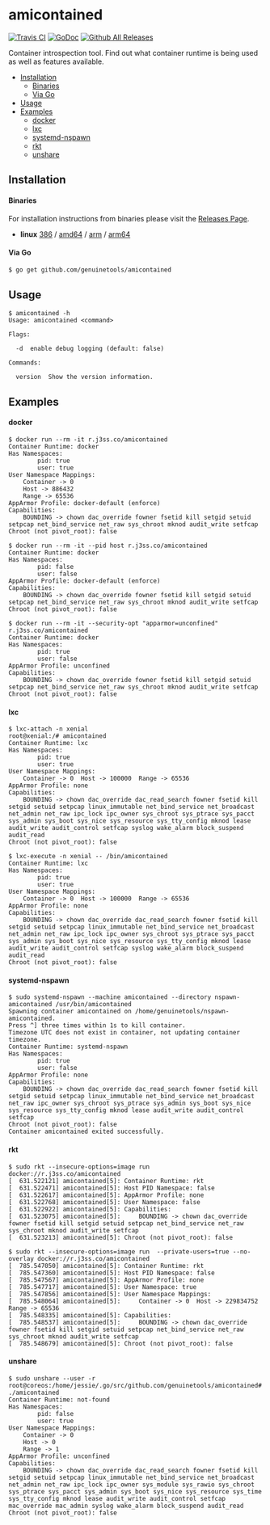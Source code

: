 # amicontained

[![Travis CI](https://img.shields.io/travis/genuinetools/amicontained.svg?style=for-the-badge)](https://travis-ci.org/genuinetools/amicontained)
[![GoDoc](https://img.shields.io/badge/godoc-reference-5272B4.svg?style=for-the-badge)](https://godoc.org/github.com/genuinetools/amicontained)
[![Github All Releases](https://img.shields.io/github/downloads/genuinetools/amicontained/total.svg?style=for-the-badge)](https://github.com/genuinetools/amicontained/releases)

Container introspection tool. Find out what container runtime is being used as
well as features available.

- [Installation](#installation)
    + [Binaries](#binaries)
    + [Via Go](#via-go)
- [Usage](#usage)
- [Examples](#examples)
    + [docker](#docker)
    + [lxc](#lxc)
    + [systemd-nspawn](#systemd-nspawn)
    + [rkt](#rkt)
    + [unshare](#unshare)

## Installation

#### Binaries

For installation instructions from binaries please visit the [Releases Page](https://github.com/genuinetools/amicontained/releases).

- **linux** [386](https://github.com/genuinetools/amicontained/releases/download/v0.4.1/amicontained-linux-386) / [amd64](https://github.com/genuinetools/amicontained/releases/download/v0.4.1/amicontained-linux-amd64) / [arm](https://github.com/genuinetools/amicontained/releases/download/v0.4.1/amicontained-linux-arm) / [arm64](https://github.com/genuinetools/amicontained/releases/download/v0.4.1/amicontained-linux-arm64)

#### Via Go

```bash
$ go get github.com/genuinetools/amicontained
```

## Usage

```console
$ amicontained -h
Usage: amicontained <command>

Flags:

  -d  enable debug logging (default: false)

Commands:

  version  Show the version information.
```

## Examples

#### docker

```console
$ docker run --rm -it r.j3ss.co/amicontained
Container Runtime: docker
Has Namespaces:
        pid: true
        user: true
User Namespace Mappings:
	Container -> 0
	Host -> 886432
	Range -> 65536
AppArmor Profile: docker-default (enforce)
Capabilities:
	BOUNDING -> chown dac_override fowner fsetid kill setgid setuid setpcap net_bind_service net_raw sys_chroot mknod audit_write setfcap
Chroot (not pivot_root): false

$ docker run --rm -it --pid host r.j3ss.co/amicontained
Container Runtime: docker
Has Namespaces:
        pid: false
        user: false
AppArmor Profile: docker-default (enforce)
Capabilities:
	BOUNDING -> chown dac_override fowner fsetid kill setgid setuid setpcap net_bind_service net_raw sys_chroot mknod audit_write setfcap
Chroot (not pivot_root): false

$ docker run --rm -it --security-opt "apparmor=unconfined" r.j3ss.co/amicontained
Container Runtime: docker
Has Namespaces:
        pid: true
        user: false
AppArmor Profile: unconfined
Capabilities:
	BOUNDING -> chown dac_override fowner fsetid kill setgid setuid setpcap net_bind_service net_raw sys_chroot mknod audit_write setfcap
Chroot (not pivot_root): false
```

#### lxc

```console
$ lxc-attach -n xenial
root@xenial:/# amicontained
Container Runtime: lxc
Has Namespaces:
        pid: true
        user: true
User Namespace Mappings:
	Container -> 0	Host -> 100000	Range -> 65536
AppArmor Profile: none
Capabilities:
	BOUNDING -> chown dac_override dac_read_search fowner fsetid kill setgid setuid setpcap linux_immutable net_bind_service net_broadcast net_admin net_raw ipc_lock ipc_owner sys_chroot sys_ptrace sys_pacct sys_admin sys_boot sys_nice sys_resource sys_tty_config mknod lease audit_write audit_control setfcap syslog wake_alarm block_suspend audit_read
Chroot (not pivot_root): false

$ lxc-execute -n xenial -- /bin/amicontained
Container Runtime: lxc
Has Namespaces:
        pid: true
        user: true
User Namespace Mappings:
	Container -> 0	Host -> 100000	Range -> 65536
AppArmor Profile: none
Capabilities:
	BOUNDING -> chown dac_override dac_read_search fowner fsetid kill setgid setuid setpcap linux_immutable net_bind_service net_broadcast net_admin net_raw ipc_lock ipc_owner sys_chroot sys_ptrace sys_pacct sys_admin sys_boot sys_nice sys_resource sys_tty_config mknod lease audit_write audit_control setfcap syslog wake_alarm block_suspend audit_read
Chroot (not pivot_root): false
```

#### systemd-nspawn

```console
$ sudo systemd-nspawn --machine amicontained --directory nspawn-amicontained /usr/bin/amicontained
Spawning container amicontained on /home/genuinetools/nspawn-amicontained.
Press ^] three times within 1s to kill container.
Timezone UTC does not exist in container, not updating container timezone.
Container Runtime: systemd-nspawn
Has Namespaces:
        pid: true
        user: false
AppArmor Profile: none
Capabilities:
	BOUNDING -> chown dac_override dac_read_search fowner fsetid kill setgid setuid setpcap linux_immutable net_bind_service net_broadcast net_raw ipc_owner sys_chroot sys_ptrace sys_admin sys_boot sys_nice sys_resource sys_tty_config mknod lease audit_write audit_control setfcap
Chroot (not pivot_root): false
Container amicontained exited successfully.
```

#### rkt

```console
$ sudo rkt --insecure-options=image run docker://r.j3ss.co/amicontained
[  631.522121] amicontained[5]: Container Runtime: rkt
[  631.522471] amicontained[5]: Host PID Namespace: false
[  631.522617] amicontained[5]: AppArmor Profile: none
[  631.522768] amicontained[5]: User Namespace: false
[  631.522922] amicontained[5]: Capabilities:
[  631.523075] amicontained[5]: 	BOUNDING -> chown dac_override fowner fsetid kill setgid setuid setpcap net_bind_service net_raw sys_chroot mknod audit_write setfcap
[  631.523213] amicontained[5]: Chroot (not pivot_root): false

$ sudo rkt --insecure-options=image run  --private-users=true --no-overlay docker://r.j3ss.co/amicontained
[  785.547050] amicontained[5]: Container Runtime: rkt
[  785.547360] amicontained[5]: Host PID Namespace: false
[  785.547567] amicontained[5]: AppArmor Profile: none
[  785.547717] amicontained[5]: User Namespace: true
[  785.547856] amicontained[5]: User Namespace Mappings:
[  785.548064] amicontained[5]: 	Container -> 0	Host -> 229834752	Range -> 65536
[  785.548335] amicontained[5]: Capabilities:
[  785.548537] amicontained[5]: 	BOUNDING -> chown dac_override fowner fsetid kill setgid setuid setpcap net_bind_service net_raw sys_chroot mknod audit_write setfcap
[  785.548679] amicontained[5]: Chroot (not pivot_root): false
```

#### unshare

```console
$ sudo unshare --user -r
root@coreos:/home/jessie/.go/src/github.com/genuinetools/amicontained# ./amicontained
Container Runtime: not-found
Has Namespaces:
        pid: false
        user: true
User Namespace Mappings:
	Container -> 0
	Host -> 0
	Range -> 1
AppArmor Profile: unconfined
Capabilities:
	BOUNDING -> chown dac_override dac_read_search fowner fsetid kill setgid setuid setpcap linux_immutable net_bind_service net_broadcast net_admin net_raw ipc_lock ipc_owner sys_module sys_rawio sys_chroot sys_ptrace sys_pacct sys_admin sys_boot sys_nice sys_resource sys_time sys_tty_config mknod lease audit_write audit_control setfcap mac_override mac_admin syslog wake_alarm block_suspend audit_read
Chroot (not pivot_root): false
```
